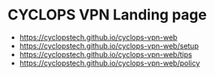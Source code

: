 # CYCLOPS VPN Landing page
- https://cyclopstech.github.io/cyclops-vpn-web
- https://cyclopstech.github.io/cyclops-vpn-web/setup
- https://cyclopstech.github.io/cyclops-vpn-web/tips
- https://cyclopstech.github.io/cyclops-vpn-web/policy